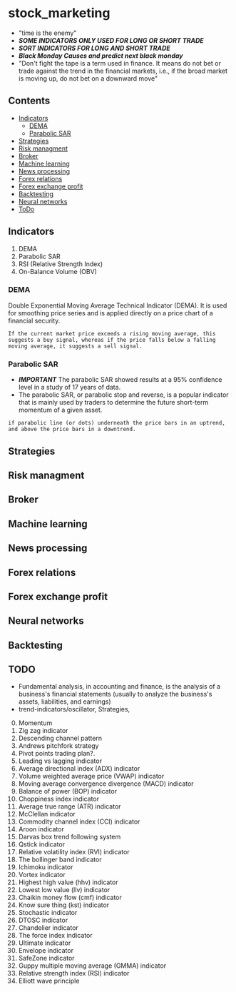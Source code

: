stock_marketing
================

* "time is the enemy"
* ***SOME INDICATORS ONLY USED FOR LONG OR SHORT TRADE***
* ***SORT INDICATORS FOR LONG AND SHORT TRADE***
* ***Black Monday Causes and predict next black monday***
* "Don't fight the tape is a term used in finance. It means do not bet or trade against the trend in the financial markets, i.e., if the broad market is moving up, do not bet on a downward move"

## Contents

- [Indicators](#Indicators)
	- [DEMA](#DEMA)
	- [Parabolic SAR](#Parabolic-SAR)
- [Strategies](#Strategies)
- [Risk managment](#Risk-managment)
- [Broker](#Broker)
- [Machine learning](#Machine-learning)
- [News processing](#News-processing)
- [Forex relations](#Forex-relations)
- [Forex exchange profit](#Forex-exchange-profit)
- [Backtesting](#Backtesting)
- [Neural networks](#Neural-networks)
- [ToDo](#TODO)

<a name="Indicators"></a>
## Indicators

1. DEMA
2. Parabolic SAR
3. RSI (Relative Strength Index)
4. On-Balance Volume (OBV) 

<a name="DEMA"></a>
### DEMA

Double Exponential Moving Average Technical Indicator (DEMA).
It is used for smoothing price series and is applied directly on a price chart of a financial security.

```
If the current market price exceeds a rising moving average, this suggests a buy signal, whereas if the price falls below a falling moving average, it suggests a sell signal.
```

<a name="Parabolic-SAR"></a>
### Parabolic SAR

* ***IMPORTANT*** The parabolic SAR showed results at a 95% confidence level in a study of 17 years of data.
* The parabolic SAR, or parabolic stop and reverse, is a popular indicator that is mainly used by traders to determine the future short-term momentum of a given asset.

```
if parabolic line (or dots) underneath the price bars in an uptrend, and above the price bars in a downtrend.
```


<a name="Strategies"></a>
## Strategies

<a name="Risk-managment"></a>
## Risk managment

<a name="Broker"></a>
## Broker

<a name="Machine-learning"></a>
## Machine learning

<a name="News-processing"></a>
## News processing

<a name="Forex-relations"></a>
## Forex relations

<a name="Forex-exchange-profit"></a>
## Forex exchange profit

<a name="Neural-networks"></a>
## Neural networks

<a name="Backtesting"></a>
## Backtesting

<a name="TODO"></a>
## TODO

- Fundamental analysis, in accounting and finance, is the analysis of a business's financial statements (usually to analyze the business's assets, liabilities, and earnings)
- trend-indicators/oscillator, Strategies,
0. Momentum
1. Zig zag indicator
2. Descending channel pattern
3. Andrews pitchfork strategy
4. Pivot points trading plan?.
5. Leading vs lagging indicator
6. Average directional index (ADX) indicator
7. Volume weighted average price (VWAP) indicator
8. Moving average convergence divergence (MACD) indicator
9. Balance of power (BOP) indicator
10. Choppiness index indicator
11. Average true range (ATR) indicator
12. McClellan indicator
13. Commodity channel index (CCI) indicator
14. Aroon indicator
15. Darvas box trend following system
16. Qstick indicator
17. Relative volatility index (RVI) indicator
18. The bollinger band indicator
19. Ichimoku indicator
20. Vortex indicator
21. Highest high value (hhv) indicator
22. Lowest low value (llv) indicator
23. Chaikin money flow (cmf) indicator
24. Know sure thing (kst) indicator
25. Stochastic indicator
26. DTOSC indicator
27. Chandelier indicator
28. The force index indicator 
29. Ultimate indicator
30. Envelope indicator
31. SafeZone indicator
32. Guppy multiple moving average (GMMA) indicator
33. Relative strength index (RSI) indicator
34. Elliott wave principle